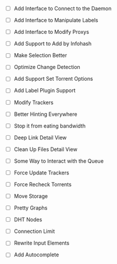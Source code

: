 - [ ] Add Interface to Connect to the Daemon
- [ ] Add Interface to Manipulate Labels
- [ ] Add Interface to Modify Proxys
- [ ] Add Support to Add by Infohash
- [ ] Make Selection Better
- [ ] Optimize Change Detection
- [ ] Add Support Set Torrent Options
- [ ] Add Label Plugin Support
- [ ] Modify Trackers
- [ ] Better Hinting Everywhere
- [ ] Stop it from eating bandwidth
- [ ] Deep Link Detail View
- [ ] Clean Up Files Detail View
- [ ] Some Way to Interact with the Queue
- [ ] Force Update Trackers
- [ ] Force Recheck Torrents
- [ ] Move Storage
- [ ] Pretty Graphs
- [ ] DHT Nodes
- [ ] Connection Limit
- [ ] Rewrite Input Elements
- [ ] Add Autocomplete

